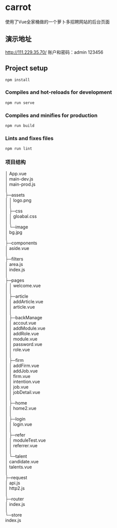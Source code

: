 # carrot
使用了Vue全家桶做的一个萝卜多招聘网站的后台页面

## 演示地址

http://111.229.35.70/
账户和密码：admin 123456
## Project setup
```
npm install
```

### Compiles and hot-reloads for development
```
npm run serve
```

### Compiles and minifies for production
```
npm run build
```

### Lints and fixes files
```
npm run lint
```

### 项目结构
│  App.vue  
│  main-dev.js  
│  main-prod.js   
│  
├─assets  
│  │  logo.png  
│  │  
│  ├─css  
│  │      gloabal.css  
│  │  
│  └─image  
│          bg.jpg  
│  
├─components  
│      aside.vue  
│  
├─filters  
│      area.js  
│      index.js  
│  
├─pages  
│  │  welcome.vue  
│  │  
│  ├─article  
│  │      addArticle.vue  
│  │      article.vue  
│  │  
│  ├─backManage  
│  │      accout.vue  
│  │      addModule.vue  
│  │      addRole.vue  
│  │      module.vue  
│  │      password.vue  
│  │      role.vue  
│  │  
│  ├─firm  
│  │      addFirm.vue  
│  │      addJob.vue  
│  │      firm.vue  
│  │      intention.vue  
│  │      job.vue  
│  │      jobDetail.vue  
│  │  
│  ├─home  
│  │      home2.vue  
│  │  
│  ├─login  
│  │      login.vue  
│  │  
│  ├─refer  
│  │      moduleTest.vue  
│  │      referrer.vue  
│  │  
│  └─talent  
│          candidate.vue  
│          talents.vue  
│  
├─request    
│      api.js  
│      http2.js  
│  
├─router  
│      index.js  
│  
└─store  
        index.js   
